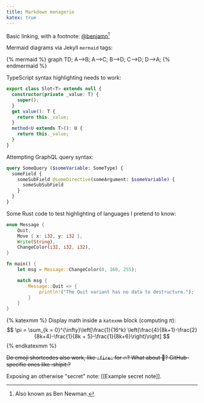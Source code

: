 ```yaml
---
title: Markdown menagerie
katex: true
---
```


Basic linking, with a footnote: [@benjamn](https://github.com/benjamn)[^aka]

[^aka]: Also known as Ben Newman.

Mermaid diagrams via Jekyll `mermaid` tags:

{% mermaid %}
graph TD;
  A-->B;
  A-->C;
  B-->D;
  C-->D;
  D-->A;
{% endmermaid %}

TypeScript syntax highlighting needs to work:

```ts
export class Slot<T> extends null {
  constructor(private _value: T) {
    super();
  }
  get value(): T {
    return this._value;
  }
  method<U extends T>(): U {
    return this._value;
  }
}
```

Attempting GraphQL query syntax:

```graphql
query SomeQuery ($someVariable: SomeType) {
  someField {
    someSubField @someDirective(someArgument: $someVariable) {
      someSubSubField
    }
  }
}
```

Some Rust code to test highlighting of languages I pretend to know:

```rust
enum Message {
    Quit,
    Move { x: i32, y: i32 },
    Write(String),
    ChangeColor(i32, i32, i32),
}

fn main() {
    let msg = Message::ChangeColor(0, 160, 255);

    match msg {
        Message::Quit => {
            println!("The Quit variant has no data to destructure.");
        }
    }
}
```

{% katexmm %}
Display math inside a `katexmm` block (computing $\pi$):
$$
\pi = \sum_{k = 0}^{\infty}\left[\frac{1}{16^k} \left(\frac{4}{8k+1}-\frac{2}{8k+4}-\frac{1}{8k + 5}-\frac{1}{8k+6}\right)\right]
$$
{% endkatexmm %}

~~Do emoji shortcodes also work, like `:fire:` for :fire:? What about :ghost:? GitHub-specific ones like :shipit:?~~

Exposing an otherwise "secret" note: [[Example secret note]].
